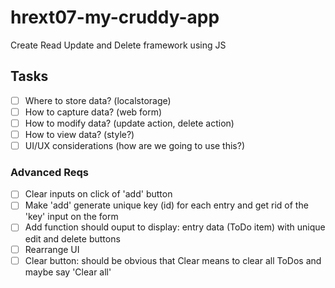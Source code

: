 # hrext07-my-cruddy-app
Create Read Update and Delete framework using JS


## Tasks

- [ ] Where to store data? (localstorage)
- [ ] How to capture data? (web form)
- [ ] How to modify data? (update action, delete action)
- [ ] How to view data? (style?)
- [ ] UI/UX considerations (how are we going to use this?)

### Advanced Reqs
- [ ] Clear inputs on click of 'add' button
- [ ] Make 'add' generate unique key (id) for each entry and get rid of the 'key' input on the form
- [ ] Add function should ouput to display: entry data (ToDo item) with unique edit and delete buttons
- [ ] Rearrange UI
- [ ] Clear button: should be obvious that Clear means to clear all ToDos and maybe say 'Clear all'
